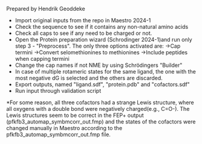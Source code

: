 Prepared by Hendrik Geoddeke

- Import original inputs from the repo in Maestro 2024-1
- Check the sequence to see if it contains any non-natural amino acids
- Check all caps to see if any need to be charged or not.
- Open the Protein preparation wizard (Schrodinger 2024-1)and run only step 3 - "Preprocess". The only three options activated are:
	->Cap termini
	->Convert selomethionines to methionines
	->Include peptides when capping termini
- Change the cap names if not NME by using Schrödingers "Builder"
- In case of multiple rotameric states for the same ligand, the one with the most negative dG is selected and the others are discarded.
- Export outputs, named "ligand.sdf", "protein.pdb" and "cofactors.sdf"
- Run input through validation script

*For some reason, all three cofactors had a strange Lewis structure, where all oxygens with a double bond were negatively charged(e.g., C=O-). The Lewis structures seem to be correct in the FEP+ output (pfkfb3_automap_symbmcorr_out.fmp) and the states of the cofactors were changed manually in Maestro according to the pfkfb3_automap_symbmcorr_out.fmp file.
